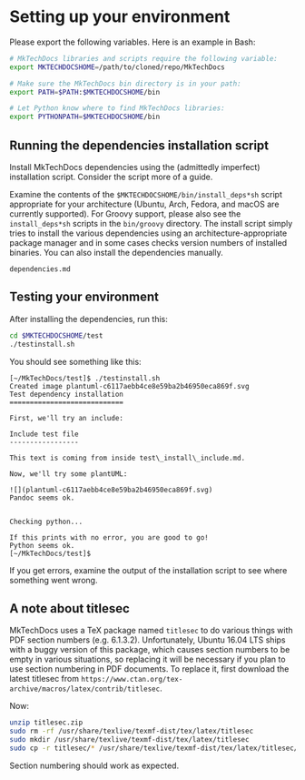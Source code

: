 # Setting up your environment

Please export the following variables. Here is an example in Bash:

```bash
# MkTechDocs libraries and scripts require the following variable:
export MKTECHDOCSHOME=/path/to/cloned/repo/MkTechDocs

# Make sure the MkTechDocs bin directory is in your path:
export PATH=$PATH:$MKTECHDOCSHOME/bin

# Let Python know where to find MkTechDocs libraries:
export PYTHONPATH=$MKTECHDOCSHOME/bin
```
## Running the dependencies installation script

Install MkTechDocs dependencies using the (admittedly imperfect) installation script. Consider the script more of a guide.

Examine the contents of the `$MKTECHDOCSHOME/bin/install_deps*sh` script appropriate for your architecture (Ubuntu, Arch, Fedora, and macOS are currently supported). For Groovy support, please also see the `install_deps*sh` scripts in the `bin/groovy` directory. The install script simply tries to install the various dependencies using an architecture-appropriate package manager and in some cases checks version numbers of installed binaries. You can also install the dependencies manually.

```{.include heading-level=2}
dependencies.md
```

## Testing your environment

After installing the dependencies, run this:

```bash
cd $MKTECHDOCSHOME/test
./testinstall.sh
```

You should see something like this:

```
[~/MkTechDocs/test]$ ./testinstall.sh
Created image plantuml-c6117aebb4ce8e59ba2b46950eca869f.svg
Test dependency installation
============================

First, we'll try an include:

Include test file
-----------------

This text is coming from inside test\_install\_include.md.

Now, we'll try some plantUML:

![](plantuml-c6117aebb4ce8e59ba2b46950eca869f.svg)
Pandoc seems ok.


Checking python...

If this prints with no error, you are good to go!
Python seems ok.
[~/MkTechDocs/test]$
```

If you get errors, examine the output of the installation script to see where something went wrong.

## A note about titlesec

MkTechDocs uses a TeX package named `titlesec` to do various things with PDF section numbers (e.g. 6.1.3.2). Unfortunately, Ubuntu 16.04 LTS ships with a buggy version of this package, which causes section numbers to be empty in various situations, so replacing it will be necessary if you plan to use section numbering in PDF documents. To replace it, first download the latest titlesec from `https://www.ctan.org/tex-archive/macros/latex/contrib/titlesec`.

Now:

```bash
unzip titlesec.zip
sudo rm -rf /usr/share/texlive/texmf-dist/tex/latex/titlesec
sudo mkdir /usr/share/texlive/texmf-dist/tex/latex/titlesec
sudo cp -r titlesec/* /usr/share/texlive/texmf-dist/tex/latex/titlesec/.
```

Section numbering should work as expected.
